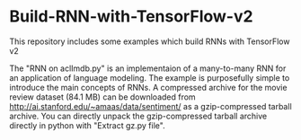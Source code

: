 # Build-RNN-with-TensorFlow-v2
This repository includes some examples which build RNNs with TensorFlow v2

The "RNN on aclImdb.py" is an implementaion of a many-to-many RNN for an application of language modeling. The example is purposefully simple to introduce the main concepts of RNNs.
A compressed archive for the movie review dataset (84.1 MB) can be downloaded from http://ai.stanford.edu/~amaas/data/sentiment/ as a gzip-compressed tarball archive. 
You can directly unpack the gzip-compressed tarball archive directly in python with "Extract gz.py file".
